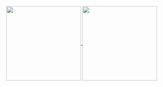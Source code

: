 <div>
 <a href="https://github.com/anhcaols">
  <img height=200 align="center" src="https://github-readme-stats.vercel.app/api?username=anhcaols&show_icons=true&theme=radical&rank_icon=github&card_width=320" />
 </a>
 <a href="https://github.com/anhcaols">
   <img height=200 align="center" src="https://github-readme-stats.vercel.app/api/top-langs?username=anhcaols&theme=radical&layout=compact&langs_count=8&card_width=320" />
 </a>
</div>



